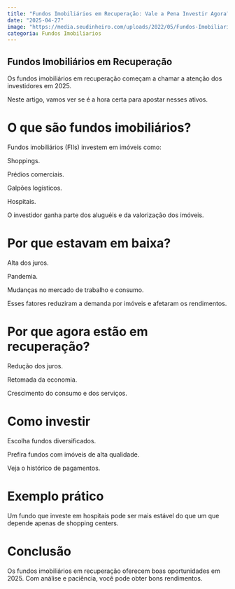 ```yaml
---
title: "Fundos Imobiliários em Recuperação: Vale a Pena Investir Agora?"
date: "2025-04-27"
image: "https://media.seudinheiro.com/uploads/2022/05/Fundos-Imobiliarios-FIIs-2.jpg"
categoria: Fundos Imobiliarios
---
```


## Fundos Imobiliários em Recuperação

Os fundos imobiliários em recuperação começam a chamar a atenção dos investidores em 2025.

Neste artigo, vamos ver se é a hora certa para apostar nesses ativos.

# O que são fundos imobiliários?

Fundos imobiliários (FIIs) investem em imóveis como:

Shoppings.

Prédios comerciais.

Galpões logísticos.

Hospitais.

O investidor ganha parte dos aluguéis e da valorização dos imóveis.

# Por que estavam em baixa?

Alta dos juros.

Pandemia.

Mudanças no mercado de trabalho e consumo.

Esses fatores reduziram a demanda por imóveis e afetaram os rendimentos.

# Por que agora estão em recuperação?

Redução dos juros.

Retomada da economia.

Crescimento do consumo e dos serviços.

# Como investir

Escolha fundos diversificados.

Prefira fundos com imóveis de alta qualidade.

Veja o histórico de pagamentos.

# Exemplo prático

Um fundo que investe em hospitais pode ser mais estável do que um que depende apenas de shopping centers.

# Conclusão

Os fundos imobiliários em recuperação oferecem boas oportunidades em 2025. Com análise e paciência, você pode obter bons rendimentos.

